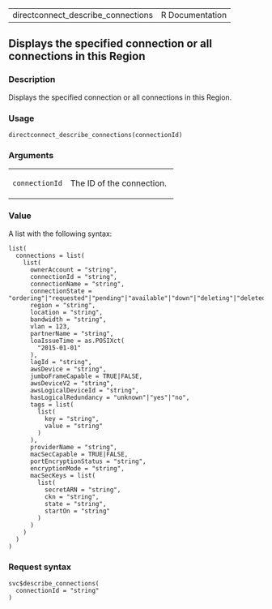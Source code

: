 <table style="width: 100%;">
<tbody>
<tr class="odd">
<td>directconnect_describe_connections</td>
<td style="text-align: right;">R Documentation</td>
</tr>
</tbody>
</table>

## Displays the specified connection or all connections in this Region

### Description

Displays the specified connection or all connections in this Region.

### Usage

    directconnect_describe_connections(connectionId)

### Arguments

<table>
<colgroup>
<col style="width: 35%" />
<col style="width: 65%" />
</colgroup>
<tbody>
<tr class="odd">
<td><code
id="directconnect_describe_connections_:_connectionId">connectionId</code></td>
<td><p>The ID of the connection.</p></td>
</tr>
</tbody>
</table>

### Value

A list with the following syntax:

    list(
      connections = list(
        list(
          ownerAccount = "string",
          connectionId = "string",
          connectionName = "string",
          connectionState = "ordering"|"requested"|"pending"|"available"|"down"|"deleting"|"deleted"|"rejected"|"unknown",
          region = "string",
          location = "string",
          bandwidth = "string",
          vlan = 123,
          partnerName = "string",
          loaIssueTime = as.POSIXct(
            "2015-01-01"
          ),
          lagId = "string",
          awsDevice = "string",
          jumboFrameCapable = TRUE|FALSE,
          awsDeviceV2 = "string",
          awsLogicalDeviceId = "string",
          hasLogicalRedundancy = "unknown"|"yes"|"no",
          tags = list(
            list(
              key = "string",
              value = "string"
            )
          ),
          providerName = "string",
          macSecCapable = TRUE|FALSE,
          portEncryptionStatus = "string",
          encryptionMode = "string",
          macSecKeys = list(
            list(
              secretARN = "string",
              ckn = "string",
              state = "string",
              startOn = "string"
            )
          )
        )
      )
    )

### Request syntax

    svc$describe_connections(
      connectionId = "string"
    )
